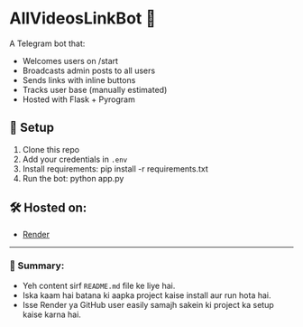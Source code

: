 # AllVideosLinkBot 🤖

A Telegram bot that:
- Welcomes users on /start
- Broadcasts admin posts to all users
- Sends links with inline buttons
- Tracks user base (manually estimated)
- Hosted with Flask + Pyrogram

## 🔧 Setup

1. Clone this repo
2. Add your credentials in `.env`
3. Install requirements: pip install -r requirements.txt
4. Run the bot: python app.py

## 🛠 Hosted on:
- [Render](https://render.com)
---

### 📌 Summary:
- Yeh content sirf `README.md` file ke liye hai.
- Iska kaam hai batana ki aapka project kaise install aur run hota hai.
- Isse Render ya GitHub user easily samajh sakein ki project ka setup kaise karna hai.
